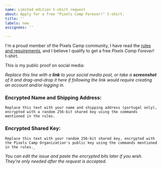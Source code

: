 ```yaml
---
name: Limited edition t-shirt request
about: Apply for a free "Pixels Camp Forever!" t-shirt.
title: ''
labels: new
assignees: ''

---
```


I'm a proud member of the Pixels Camp community, I have read the [rules and requirements](https://github.com/PixelsCamp/pixelscamp-forever/blob/master/README.md), and I believe I qualify to get a free _Pixels Camp Forever!_ t-shirt.

This is my public proof on social media:

_Replace this line with a **link** to your social media post, or take a **screenshot** of it and drag-and-drop it here if following the link would require creating an account and/or logging in._

### Encrypted Name and Shipping Address:

```
Replace this text with your name and shipping address (portugal only), encrypted with a random 256-bit shared key using the commands mentioned in the rules.
```

### Encrypted Shared Key:

```
Replace this text with your random 256-bit shared key, encrypted with the Pixels Camp Organization's public key using the commands mentioned in the rules._
```

_You can edit the issue and paste the encrypted bits later if you wish. They're only needed after the request is accepted._
